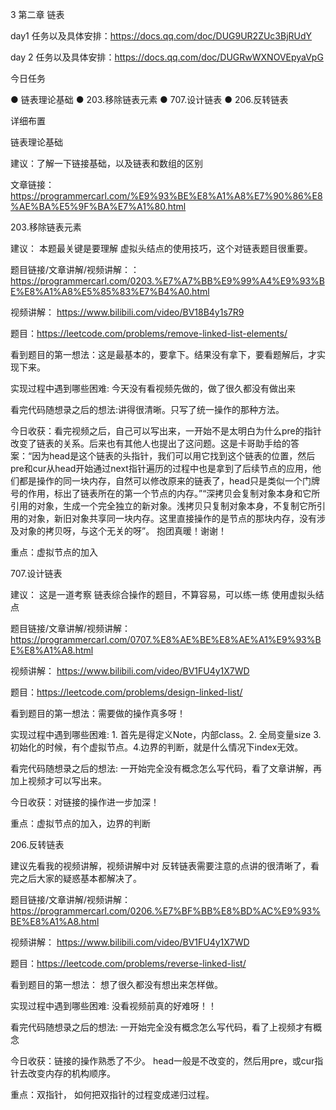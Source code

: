 3 第二章 链表  

day1 任务以及具体安排：https://docs.qq.com/doc/DUG9UR2ZUc3BjRUdY

day 2 任务以及具体安排：https://docs.qq.com/doc/DUGRwWXNOVEpyaVpG 

今日任务 

● 链表理论基础 
● 203.移除链表元素 
● 707.设计链表 
● 206.反转链表 

 详细布置 

 链表理论基础 

建议：了解一下链接基础，以及链表和数组的区别 

文章链接：https://programmercarl.com/%E9%93%BE%E8%A1%A8%E7%90%86%E8%AE%BA%E5%9F%BA%E7%A1%80.html

 203.移除链表元素  

建议： 本题最关键是要理解 虚拟头结点的使用技巧，这个对链表题目很重要。

题目链接/文章讲解/视频讲解：：https://programmercarl.com/0203.%E7%A7%BB%E9%99%A4%E9%93%BE%E8%A1%A8%E5%85%83%E7%B4%A0.html

视频讲解： https://www.bilibili.com/video/BV18B4y1s7R9

题目：https://leetcode.com/problems/remove-linked-list-elements/

看到题目的第一想法：这是最基本的，要拿下。结果没有拿下，要看题解后，才实现下来。

实现过程中遇到哪些困难: 今天没有看视频先做的，做了很久都没有做出来

看完代码随想录之后的想法:讲得很清晰。只写了统一操作的那种方法。

今日收获：看完视频之后，自己可以写出来，一开始不是太明白为什么pre的指针改变了链表的关系。后来也有其他人也提出了这问题。这是卡哥助手给的答案：“因为head是这个链表的头指针，我们可以用它找到这个链表的位置，然后pre和cur从head开始通过next指针遍历的过程中也是拿到了后续节点的应用，他们都是操作的同一块内存，自然可以修改原来的链表了，head只是类似一个门牌号的作用，标出了链表所在的第一个节点的内存。”“深拷贝会复制对象本身和它所引用的对象，生成一个完全独立的新对象。浅拷贝只复制对象本身，不复制它所引用的对象，新旧对象共享同一块内存。这里直接操作的是节点的那块内存，没有涉及对象的拷贝呀，与这个无关的呀”。 抱团真暖！谢谢！

重点：虚拟节点的加入

 707.设计链表  

建议： 这是一道考察 链表综合操作的题目，不算容易，可以练一练 使用虚拟头结点

题目链接/文章讲解/视频讲解：https://programmercarl.com/0707.%E8%AE%BE%E8%AE%A1%E9%93%BE%E8%A1%A8.html

视频讲解： https://www.bilibili.com/video/BV1FU4y1X7WD

题目：https://leetcode.com/problems/design-linked-list/

看到题目的第一想法：需要做的操作真多呀！

实现过程中遇到哪些困难: 1. 首先是得定义Note，内部class。2. 全局变量size 3. 初始化的时候，有个虚拟节点。4.边界的判断，就是什么情况下index无效。

看完代码随想录之后的想法: 一开始完全没有概念怎么写代码，看了文章讲解，再加上视频才可以写出来。

今日收获：对链接的操作进一步加深！

重点：虚拟节点的加入，边界的判断

 206.反转链表 

建议先看我的视频讲解，视频讲解中对 反转链表需要注意的点讲的很清晰了，看完之后大家的疑惑基本都解决了。

题目链接/文章讲解/视频讲解：https://programmercarl.com/0206.%E7%BF%BB%E8%BD%AC%E9%93%BE%E8%A1%A8.html 

视频讲解： https://www.bilibili.com/video/BV1FU4y1X7WD

题目：https://leetcode.com/problems/reverse-linked-list/

看到题目的第一想法： 想了很久都没有想出来怎样做。

实现过程中遇到哪些困难: 没看视频前真的好难呀！！

看完代码随想录之后的想法: 一开始完全没有概念怎么写代码，看了上视频才有概念

今日收获：链接的操作熟悉了不少。 head一般是不改变的，然后用pre，或cur指针去改变内存的机构顺序。

重点：双指针， 如何把双指针的过程变成递归过程。

